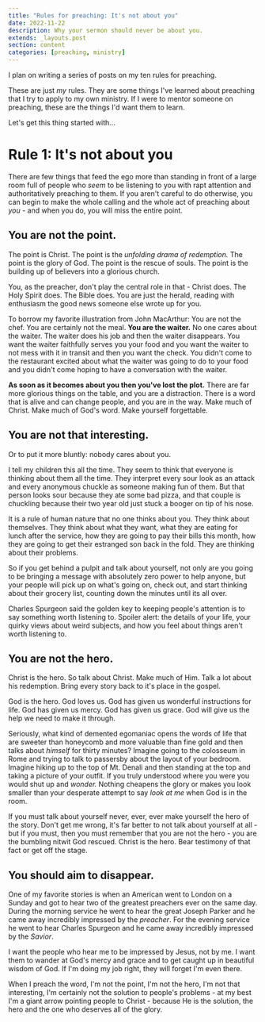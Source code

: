 ```yaml
---
title: "Rules for preaching: It's not about you"
date: 2022-11-22
description: Why your sermon should never be about you.
extends: _layouts.post
section: content
categories: [preaching, ministry]
---
```


I plan on writing a series of posts on my ten rules for preaching.  

These are just *my* rules.   They are some things I've learned about preaching that I try to apply to my own ministry.  If I were to mentor someone on preaching, these are the things I'd want them to learn. 

Let's get this thing started with...

# Rule 1: It's not about you

There are few things that feed the ego more than standing in front of a large room full of people who *seem* to be listening to you with rapt attention and authoritatively preaching to them.  If you aren't careful to do otherwise, you can begin to make the whole calling and the whole act of preaching about *you* - and when you do, you will miss the entire point.

## You are not the point.

The point is Christ.  The point is the *unfolding drama of redemption.*  The point is the glory of God.  The point is the rescue of souls.  The point is the building up of believers into a glorious church.  

You, as the preacher, don't play the central role in that - Christ does.  The Holy Spirit does.  The Bible does.  You are just the herald, reading with enthusiasm the good news someone else wrote up for you. 

To borrow my favorite illustration from John MacArthur: You are not the chef. You are certainly not the meal. **You are the waiter.**  No one cares about the waiter.  The waiter does his job and then the waiter disappears.  You want the waiter faithfully serves you your food and you want the waiter to not mess with it in transit and then you want the check.  You didn't come to the restaurant excited about what the waiter was going to do to your food and you didn't come hoping to have a conversation with the waiter.

**As soon as it becomes about you then you've lost the plot.**  There are far more glorious things on the table, and you are a distraction.  There is a word that is alive and can change people, and you are in the way.  Make much of Christ.  Make much of God's word.  Make yourself forgettable.

## You are not that interesting.

Or to put it more bluntly: nobody cares about you.  

I tell my children this all the time.  They seem to think that everyone is thinking about them all the time.  They interpret every sour look as an attack and every anonymous chuckle as someone making fun of them.  But that person looks sour because they ate some bad pizza, and that couple is chuckling because their two year old just stuck a booger on tip of his nose.

It is a rule of human nature that no one thinks about you.  They think about themselves.  They think about what they want, what they are eating for lunch after the service, how they are going to pay their bills this month, how they are going to get their estranged son back in the fold.  They are thinking about their problems.

So if you get behind a pulpit and talk about yourself, not only are you going to be bringing a message with absolutely zero power to help anyone, but your people will pick up on what's going on, check out, and start thinking about their grocery list, counting down the minutes until its all over.

Charles Spurgeon said the golden key to keeping people's attention is to say something worth listening to.  Spoiler alert: the details of your life, your quirky views about weird subjects, and how you feel about things aren't worth listening to.

## You are not the hero.

Christ is the hero.  So talk about Christ.  Make much of Him.  Talk a lot about his redemption.  Bring every story back to it's place in the gospel.

God is the hero.  God loves us.  God has given us wonderful instructions for life.  God has given us mercy.  God has given us grace.  God will give us the help we need to make it through.

Seriously, what kind of demented egomaniac opens the words of life that are sweeter than honeycomb and more valuable than fine gold and then talks about *himself* for thirty minutes?  Imagine going to the colosseum in Rome and trying to talk to passersby about the layout of your bedroom.  Imagine hiking up to the top of Mt. Denali and then standing at the top and taking a picture of your outfit.  If you truly understood where you were you would shut up and *wonder.*  Nothing cheapens the glory or makes you look smaller than your desperate attempt to say *look at me* when God is in the room.

If you must talk about yourself never, ever, ever make yourself the hero of the story.  Don't get me wrong, it's far better to not talk about yourself at all - but if you must, then you must remember that you are not the hero - you are the bumbling nitwit God rescued.  Christ is the hero.  Bear testimony of that fact or get off the stage.  

## You should aim to disappear.

One of my favorite stories is when an American went to London on a Sunday and got to hear two of the greatest preachers ever on the same day.  During the morning service he went to hear the great Joseph Parker and he came away incredibly impressed by the *preacher*.  For the evening service he went to hear Charles Spurgeon and he came away incredibly impressed by the *Savior*.

I want the people who hear me to be impressed by Jesus, not by me.  I want them to wander at God's mercy and grace and to get caught up in beautiful wisdom of God.  If I'm doing my job right, they will forget I'm even there.

When I preach the word, I'm not the point, I'm not the hero, I'm not that interesting, I'm certainly not the solution to people's problems - at my best I'm a giant arrow pointing people to Christ - because He is the solution, the hero and the one who deserves all of the glory.